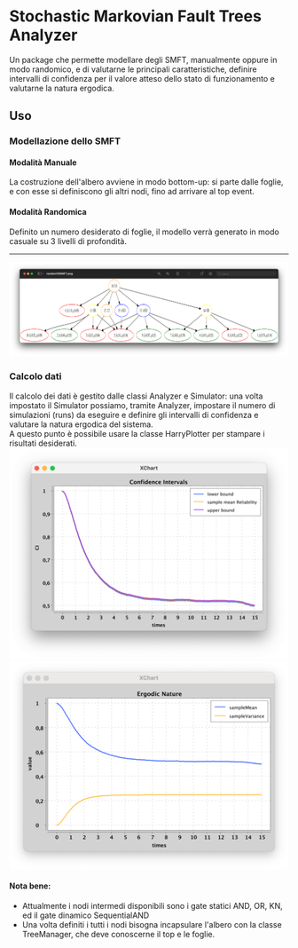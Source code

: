 # Stochastic Markovian Fault Trees Analyzer
Un package che permette modellare degli SMFT, manualmente oppure in modo randomico, e di valutarne le principali caratteristiche,  definire intervalli di confidenza per il valore atteso dello stato di funzionamento e valutarne la natura ergodica.



## Uso
### Modellazione dello SMFT 
#### Modalità Manuale
La costruzione dell'albero avviene in modo bottom-up: si parte dalle foglie, e con esse si definiscono gli altri nodi, fino ad arrivare al top event.
#### Modalità Randomica
Definito un numero desiderato di foglie, il modello verrà generato in modo casuale su 3 livelli di profondità. 
<hr>

![Esempio SMFT](diagrams/smftExample.png)
### Calcolo dati
Il calcolo dei dati è gestito dalle classi Analyzer e Simulator: una volta impostato il Simulator possiamo, tramite Analyzer, impostare il numero di simulazioni (runs) da eseguire e definire gli intervalli di confidenza e valutare la natura ergodica del sistema.<br>
A questo punto è possibile usare la classe HarryPlotter per stampare i risultati desiderati.
![Intervallo di Confidenza](diagrams/ci.png)
![Ergodicità](diagrams/ergodic.png)

#### Nota bene:
- Attualmente i nodi intermedi disponibili sono i gate statici AND, OR, KN, ed il gate dinamico SequentialAND
- Una volta definiti i tutti i nodi bisogna incapsulare l'albero con la classe TreeManager, che deve conoscerne il top e le foglie.
